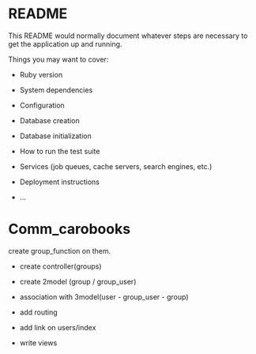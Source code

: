 # README

This README would normally document whatever steps are necessary to get the
application up and running.

Things you may want to cover:

* Ruby version

* System dependencies

* Configuration

* Database creation

* Database initialization

* How to run the test suite

* Services (job queues, cache servers, search engines, etc.)

* Deployment instructions

* ...

# Comm_carobooks<br>
 create group_function on them.
 
 * create controller(groups)<br>
 
 * create 2model (group / group_user)<br>
 
 * association with 3model(user - group_user<stock table> - group)<br>
 
 * add routing<br>
 
 * add link on users/index<br>
 
 * write views<br>
 
 
